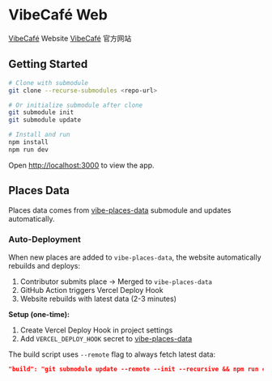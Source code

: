 # VibeCafé Web

[VibeCafé](https://vibecafe.ai) Website
[VibeCafé](https://vibecafe.ai) 官方网站

## Getting Started

```bash
# Clone with submodule
git clone --recurse-submodules <repo-url>

# Or initialize submodule after clone
git submodule init
git submodule update

# Install and run
npm install
npm run dev
```

Open [http://localhost:3000](http://localhost:3000) to view the app.

## Places Data

Places data comes from [vibe-places-data](https://github.com/vibe-cafe/vibe-places-data) submodule and updates automatically.

### Auto-Deployment

When new places are added to `vibe-places-data`, the website automatically rebuilds and deploys:

1. Contributor submits place → Merged to `vibe-places-data`
2. GitHub Action triggers Vercel Deploy Hook
3. Website rebuilds with latest data (2-3 minutes)

**Setup (one-time):**
1. Create Vercel Deploy Hook in project settings
2. Add `VERCEL_DEPLOY_HOOK` secret to [vibe-places-data](https://github.com/vibe-cafe/vibe-places-data/settings/secrets/actions)

The build script uses `--remote` flag to always fetch latest data:
```json
"build": "git submodule update --remote --init --recursive && npm run copy-images && next build"
```
